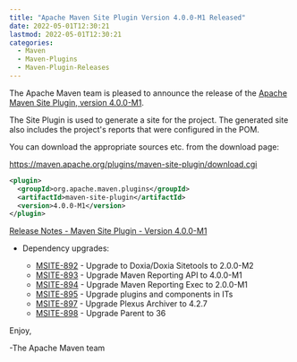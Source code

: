 ```yaml
---
title: "Apache Maven Site Plugin Version 4.0.0-M1 Released"
date: 2022-05-01T12:30:21
lastmod: 2022-05-01T12:30:21
categories:
  - Maven
  - Maven-Plugins
  - Maven-Plugin-Releases
---
```

The Apache Maven team is pleased to announce the release of the 
[Apache Maven Site Plugin, version 4.0.0-M1](https://maven.apache.org/plugins/maven-site-plugin/).

The Site Plugin is used to generate a site for the project. The generated site
also includes the project's reports that were configured in the POM.

You can download the appropriate sources etc. from the download page:
 
https://maven.apache.org/plugins/maven-site-plugin/download.cgi

```xml
<plugin>
  <groupId>org.apache.maven.plugins</groupId>
  <artifactId>maven-site-plugin</artifactId>
  <version>4.0.0-M1</version>
</plugin>   
```
<!-- more -->
[Release Notes - Maven Site Plugin - Version 4.0.0-M1](https://issues.apache.org/jira/secure/ReleaseNote.jspa?version=12351657&styleName=Text&projectId=12317923)


* Dependency upgrades:
 
  * [MSITE-892](https://issues.apache.org/jira/browse/MSITE-892) - Upgrade to Doxia/Doxia Sitetools to 2.0.0-M2
  * [MSITE-893](https://issues.apache.org/jira/browse/MSITE-893) - Upgrade Maven Reporting API to 4.0.0-M1
  * [MSITE-894](https://issues.apache.org/jira/browse/MSITE-894) - Upgrade Maven Reporting Exec to 2.0.0-M1
  * [MSITE-895](https://issues.apache.org/jira/browse/MSITE-895) - Upgrade plugins and components in ITs
  * [MSITE-897](https://issues.apache.org/jira/browse/MSITE-897) - Upgrade Plexus Archiver to 4.2.7
  * [MSITE-898](https://issues.apache.org/jira/browse/MSITE-898) - Upgrade Parent to 36

Enjoy,

-The Apache Maven team
